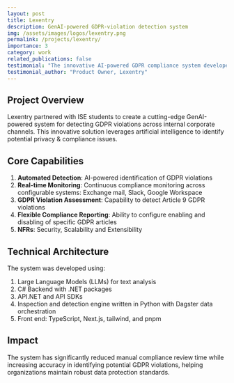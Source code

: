 ```yaml
---
layout: post
title: Lexentry
description: GenAI-powered GDPR-violation detection system
img: /assets/images/logos/lexentry.png
permalink: /projects/lexentry/
importance: 3
category: work
related_publications: false
testimonial: "The innovative AI-powered GDPR compliance system developed by the ISE students has met our expectations. The solution is comprehensive, secure, and user-friendly."
testimonial_author: "Product Owner, Lexentry"
---
```


## Project Overview

Lexentry partnered with ISE students to create a cutting-edge GenAI-powered system for detecting GDPR violations across internal corporate channels. This innovative solution leverages artificial intelligence to identify potential privacy & compliance issues.

## Core Capabilities

1. **Automated Detection**: AI-powered identification of GDPR violations
2. **Real-time Monitoring**: Continuous compliance monitoring across configurable systems: Exchange mail, Slack, Google Workspace
3. **GDPR Violation Assessment**: Capability to detect Article 9 GDPR violations
4. **Flexible Compliance Reporting**: Ability to configure enabling and disabling of specific GDPR articles
5. **NFRs**: Security, Scalability and Extensibility

 
## Technical Architecture

The system was developed using:
1. Large Language Models (LLMs) for text analysis
2. C# Backend with .NET packages
3. API.NET and API SDKs
4. Inspection and detection engine written in Python with Dagster data orchestration
5. Front end: TypeScript, Next.js, tailwind, and pnpm


## Impact

The system has significantly reduced manual compliance review time while increasing accuracy in identifying potential GDPR violations, helping organizations maintain robust data protection standards.
